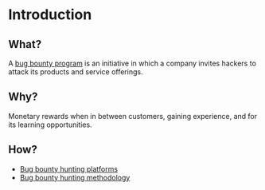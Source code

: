 # Introduction

## What?

A [bug bounty program](red-bbh:index) is an initiative in which a company invites hackers to attack its products and service offerings.

## Why?

Monetary rewards when in between customers, gaining experience, and for its learning opportunities.

## How?

* [Bug bounty hunting platforms](platforms.md)
* [Bug bounty hunting methodology](methodology.md)
